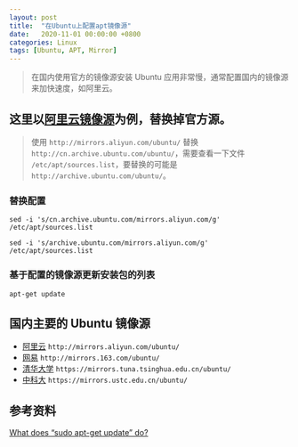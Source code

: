 ```yaml
---
layout: post
title:  "在Ubuntu上配置apt镜像源"
date:   2020-11-01 00:00:00 +0800
categories: Linux
tags: [Ubuntu, APT, Mirror]
---
```


> 在国内使用官方的镜像源安装 Ubuntu 应用非常慢，通常配置国内的镜像源来加快速度，如阿里云。

## 这里以[阿里云镜像源]为例，替换掉官方源。
> 使用 ```http://mirrors.aliyun.com/ubuntu/``` 替换 ```http://cn.archive.ubuntu.com/ubuntu/```，需要查看一下文件 ```/etc/apt/sources.list```，要替换的可能是 ```http://archive.ubuntu.com/ubuntu/```。

### 替换配置
```shell
sed -i 's/cn.archive.ubuntu.com/mirrors.aliyun.com/g' /etc/apt/sources.list
```

```shell
sed -i 's/archive.ubuntu.com/mirrors.aliyun.com/g' /etc/apt/sources.list
```

### 基于配置的镜像源更新安装包的列表
```shell
apt-get update
```

## 国内主要的 Ubuntu 镜像源
* [阿里云](http://mirrors.aliyun.com/ubuntu/) ```http://mirrors.aliyun.com/ubuntu/```
* [网易](http://mirrors.163.com/ubuntu/) ```http://mirrors.163.com/ubuntu/```
* [清华大学](https://mirrors.tuna.tsinghua.edu.cn/ubuntu/) ```https://mirrors.tuna.tsinghua.edu.cn/ubuntu/```
* [中科大](https://mirrors.ustc.edu.cn/ubuntu/) ```https://mirrors.ustc.edu.cn/ubuntu/```

[阿里云镜像源]: https://developer.aliyun.com/mirror/ubuntu

## 参考资料
[What does “sudo apt-get update” do?](https://askubuntu.com/questions/222348/what-does-sudo-apt-get-update-do)